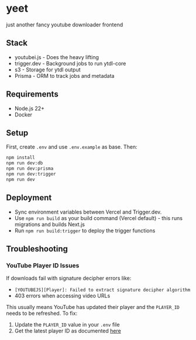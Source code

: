 # yeet

just another fancy youtube downloader frontend

## Stack

- youtubei.js - Does the heavy lifting
- trigger.dev - Background jobs to run ytdl-core
- s3 - Storage for ytdl output
- Prisma - ORM to track jobs and metadata

## Requirements

- Node.js 22+
- Docker

## Setup

First, create `.env` and use `.env.example` as base. Then:

```bash
npm install
npm run dev:db
npm run dev:prisma
npm run dev:trigger
npm run dev
```

## Deployment

- Sync environment variables between Vercel and Trigger.dev.
- Use `npm run build` as your build command (Vercel default) - this runs migrations and builds Next.js
- Run `npm run build:trigger` to deploy the trigger functions

## Troubleshooting

### YouTube Player ID Issues

If downloads fail with signature decipher errors like:

- `[YOUTUBEJS][Player]: Failed to extract signature decipher algorithm`
- 403 errors when accessing video URLs

This usually means YouTube has updated their player and the `PLAYER_ID` needs to be refreshed. To fix:

1. Update the `PLAYER_ID` value in your `.env` file
2. Get the latest player ID as documented [here](https://github.com/LuanRT/YouTube.js/issues/1043#issuecomment-3328154175)

